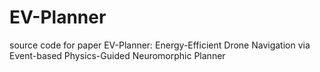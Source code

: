 # EV-Planner
source code for paper EV-Planner: Energy-Efficient Drone Navigation via Event-based Physics-Guided Neuromorphic Planner
